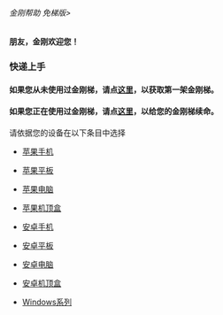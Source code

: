 ###### 金刚帮助 免梯版>
#### 朋友，金刚欢迎您！

### 快递上手

#### 如果您从未使用过金刚梯，请点[这里](https://github.io/a2zitpro/web/LadderFree/GetLadder.md)，以获取第一架金刚梯。
#### 如果您正在使用过金刚梯，请点[这里]()，以给您的金刚梯续命。


请依据您的设备在以下条目中选择

- [苹果手机]()
- [苹果平板]()
- [苹果电脑]()
- [苹果机顶盒]()

- [安卓手机]()
- [安卓平板]()
- [安卓电脑]()
- [安卓机顶盒]()

- [Windows系列]()

